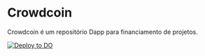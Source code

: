 # Crowdcoin

Crowdcoin é um repositório Dapp para financiamento de projetos.

[![Deploy to DO](https://www.deploytodo.com/do-btn-blue.svg)](https://cloud.digitalocean.com/apps/new?repo=https://github.com/{REPO-OWNER}/{REPO-NAME}/tree/{BRANCH-NAME})
